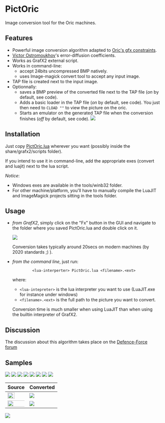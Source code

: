 # PictOric
Image conversion tool for the Oric machines.

## Features
* Powerful image conversion algorithm adapted to [Oric's gfx constraints](http://osdk.org/index.php?page=articles&ref=ART9).
* [Victor Ostromoukhov](http://www-perso.iro.umontreal.ca/~ostrom/varcoeffED/SIGGRAPH01_varcoeffED.pdf)'s error-diffusion coefficients.
* Works as GrafX2 external script.
* Works in command-line:
	* accept 24bits uncompressed BMP natively.
	* uses Image-magick convert tool to accept any input image.
* TAP file is created next to the input image.
* Optionnally:
	* saves a BMP preview of the converted file next to the TAP file (*on* by default, see code).
	* Adds a basic loader in the TAP file (*on* by default, see code). You just then need to `CLOAD ""` to view the picture on the oric.
	* Starts an emulator on the generated TAP file when the conversion finishes (*off* by default, see code).
	  <img src="http://forum.defence-force.org/download/file.php?id=1672&t=1">

## Installation

Just copy [PictOric.lua](./PictOric.lua) wherever you want (possibly inside the share/grafx2/scripts folder). 

If you intend to use it in command-line, add the appropriate exes (convert and luajit) next to the lua script. 

*Notice*: 
* Windows exes are available in the tools/winb32 folder. 
* For other machine/platform, you'll have to manually compile the LuaJIT and ImageMagick projects sitting in the tools folder.

## Usage 

* *from GrafX2*, simply click on the "Fx" button in the GUI and navigate to the folder where you saved PictOric.lua and double click on it.
  
  <img src="http://forum.defence-force.org/download/file.php?id=1775&t=1">
  
  Conversion takes typically around 20secs on modern machines (by 2020 standards ;) ).

* *from the command line*, just run:
  
  ```         <lua-interperter> PictOric.lua <filename>.<ext>```
  
  where:
  * `<lua-intepreter>` is the lua interpreter you want to use (LuaJIT.exe for instance under windows)
  * `<filename>.<ext>` is the full path to the picture you want to convert.
  
  Conversion time is much smaller when using LuaJIT than when using the builtin interpreter of GrafX2.
	
## Discussion
The discussion about this algorithm takes place on the [Defence-Force forum](http://forum.defence-force.org/viewtopic.php?p=20025#p20025)

## Samples
<img src="http://forum.defence-force.org/download/file.php?id=1700"> <img src="http://forum.defence-force.org/download/file.php?id=1719">
<img src="http://forum.defence-force.org/download/file.php?id=1698"> <img src="http://forum.defence-force.org/download/file.php?id=1718">
<img src="http://forum.defence-force.org/download/file.php?id=1717"> <img src="http://forum.defence-force.org/download/file.php?id=1763">
<img src="http://forum.defence-force.org/download/file.php?id=2085"> <img src="http://forum.defence-force.org/download/file.php?id=2084">

Source | Converted
---|----
<img with="65%" height="65%" src="http://forum.defence-force.org/download/file.php?id=1663&t=1"> | <img src="http://forum.defence-force.org/download/file.php?id=1660">
<img halign="center" with="135%" height="135%" src="http://forum.defence-force.org/download/file.php?id=1678"> | <img src="http://forum.defence-force.org/download/file.php?id=1680">

<img src="http://forum.defence-force.org/download/file.php?id=1840">
